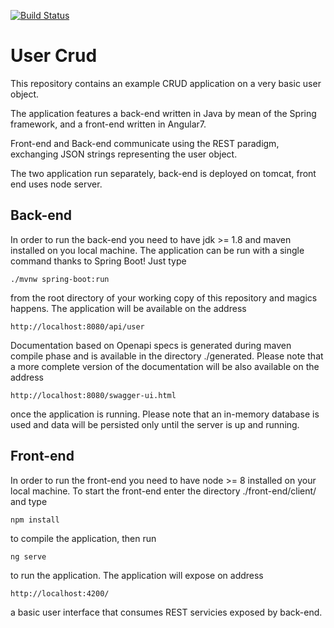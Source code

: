 [![Build Status](https://travis-ci.org/Ocram83/usercrud.svg?branch=master)](https://travis-ci.org/Ocram83/usercrud)

# User Crud

This repository contains an example CRUD application on a very basic user object.

The application features a back-end written in Java by mean of the Spring framework, and a front-end written in Angular7.

Front-end and Back-end communicate using the REST paradigm, exchanging JSON strings representing the user object.

The two application run separately, back-end is deployed on tomcat, front end uses node server.

## Back-end 

In order to run the back-end you need to have jdk >= 1.8 and maven installed on you local machine.
The application can be run with a single command thanks to Spring Boot! Just type 
```
./mvnw spring-boot:run 
```
from the root directory of your working copy of this repository and magics happens. The application will be available on the address 
```
http://localhost:8080/api/user
```
Documentation based on Openapi specs is generated during maven compile phase and is available in the directory ./generated.
Please note that a more complete version of the documentation will be also available on the address 
```
http://localhost:8080/swagger-ui.html 
```
once the application is running. Please note that an in-memory database is used and data will be persisted only until the server is up and running.

## Front-end

In order to run the front-end you need to have node >= 8 installed on your local machine.
To start the front-end enter the directory ./front-end/client/ and type 

```
npm install
```

to compile the application, then run
```
ng serve 
```
to run the application.
The application will expose on address 
```
http://localhost:4200/ 
```
a basic user interface that consumes REST servicies exposed by back-end.
